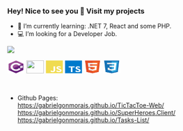 ### Hey! Nice to see you 👋 Visit my projects

- 🌱 I’m currently learning: .NET 7, React and some PHP.
- :computer: I’m looking for a Developer Job.

<img height="180em" src="https://github-readme-stats.vercel.app/api/top-langs/?username=GabrielGonMorais&layout=compact&langs_count=7&theme=dracula"/><br>
<div style="display: inline_block">
  <img align="center" height="30" width="40" src="https://raw.githubusercontent.com/devicons/devicon/master/icons/csharp/csharp-original.svg">
  <img align="center" height="30" width="40" src="https://cdn.jsdelivr.net/gh/devicons/devicon/icons/dotnetcore/dotnetcore-original.svg">
  
  <img align="center" height="30" width="40" src="https://raw.githubusercontent.com/devicons/devicon/master/icons/javascript/javascript-plain.svg">
  <img align="center" height="30" width="40" src="https://raw.githubusercontent.com/devicons/devicon/master/icons/typescript/typescript-plain.svg">
  <img align="center" height="30" width="40" src="https://raw.githubusercontent.com/devicons/devicon/master/icons/html5/html5-original.svg">
  <img align="center" height="30" width="40" src="https://raw.githubusercontent.com/devicons/devicon/master/icons/css3/css3-original.svg">
</div>
<br><br>

- Github Pages: <br>
https://gabrielgonmorais.github.io/TicTacToe-Web/ <br>
https://gabrielgonmorais.github.io/SuperHeroes.Client/ <br>
https://gabrielgonmorais.github.io/Tasks-List/
